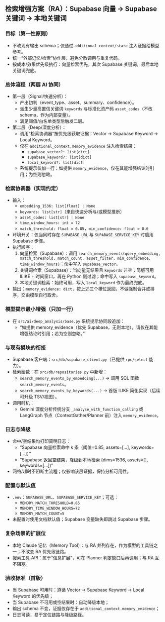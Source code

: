 ## 检索增强方案（RA）：Supabase 向量 → Supabase 关键词 → 本地关键词

### 目标（第一性原则）
- 不改现有输出 schema；仅通过 `additional_context/state` 注入证据给模型参考。
- 统一“外部记忆/检索”协作层，避免分散调用与重复代码。
- 按成本/效果优先级执行：向量检索优先，其次 Supabase 关键词，最后本地关键词兜底。

### 总体流程（两层 AI 协同）
- 第一层（Signal/快速分析）：
  - 产出初判（event_type、asset、summary、confidence）。
  - 派生少量高置信关键词 `keywords` 与标准化资产码 `asset_codes`（不改 schema，作为内部变量）。
  - 满足阈值/白名单类型后触发二层。
- 第二层（Deep/深度分析）：
  - 调用“检索协调器”按优先级获取证据：Vector → Supabase Keyword → Local Keyword。
  - 仅在 `additional_context.memory_evidence` 注入检索结果：
    - `supabase_vector?: list[dict]`
    - `supabase_keyword?: list[dict]`
    - `local_keyword?: list[dict]`
  - 系统提示仅加一行：如提供 `memory_evidence`，仅在其能增强结论时引用；为空则忽略。

### 检索协调器（实现约定）
- 输入：
  - `embedding_1536: list[float] | None`
  - `keywords: list[str]`（来自快速分析与/或模型推断）
  - `asset_codes: list[str] | None`
  - `time_window_hours: int = 72`
  - `match_threshold: float = 0.85`，`min_confidence: float = 0.6`
- 环境开关：仅当同时存在 `SUPABASE_URL` 与 `SUPABASE_SERVICE_KEY` 时启用 Supabase 步骤。
- 执行顺序：
  1) 向量检索（Supabase）：调用 `search_memory_events(query_embedding, match_threshold, match_count, asset_filter, min_confidence, time_window_hours)`；命中写入 `supabase_vector`。
  2) 关键词检索（Supabase）：当向量无结果且 `keywords` 非空；简版可用 ILIKE + 时间窗口，再在 Python 侧过滤；命中写入 `supabase_keyword`。
  3) 本地关键词检索：始终可用，写入 `local_keyword` 作为最终兜底。
- 输出：`memory_evidence: dict`，按上述三个槽位返回，不做强制合并或排序，交由模型自行取舍。

### 模型提示最小增强（只加一行）
- 在 `src/ai/deep_analysis/base.py` 系统提示协同段追加：
  - “如提供 memory_evidence（优先 Supabase，无则本地），请仅在其能增强结论时引用；若为空则忽略。”

### 与现有模块的衔接
- Supabase 客户端：`src/db/supabase_client.py`（已提供 `rpc/select` 能力）。
- 检索函数：在 `src/db/repositories.py` 中新增：
  - `search_memory_events_by_embedding(...)` → 调用 SQL 函数 `search_memory_events`。
  - `search_memory_events_by_keywords(...)` → 首版 ILIKE 简化实现（后续可升级 TSV/视图）。
- 调用时机：
  - Gemini 深度分析传统分支 `_analyse_with_function_calling` 或 LangGraph 节点（ContextGather/Planner 前）注入 `memory_evidence`。

### 日志与降级
- 命中/空结果均打印简明日志：
  - “Supabase 向量检索命中 k 条（阈值=0.85, assets=[...], keywords=[...]）”
  - “Supabase 返回空结果，降级到本地检索 (dims=1536, assets=[], keywords=[...])”
- 网络/超时不阻断主流程；仅影响该层证据，保持分析可用性。

### 配置与默认值
- `.env`：`SUPABASE_URL`、`SUPABASE_SERVICE_KEY`；可选：
  - `MEMORY_MATCH_THRESHOLD=0.85`
  - `MEMORY_TIME_WINDOW_HOURS=72`
  - `MEMORY_MATCH_COUNT=5`
- 未配置时使用文档默认值；Supabase 变量缺失即跳过 Supabase 步骤。

### 复杂场景的扩展位
- 本地 Claude 记忆（Memory Tool）：与 RA 并列存在，作为模型的工具链之一；不改变 RA 优先级链路。
- 搜索工具 API：属于“信息扩展”，可在 Planner 判定缺口后再调用；与 RA 互不阻塞。

### 验收标准（首版）
- 当 Supabase 可用时：遵循 Vector → Supabase Keyword → Local Keyword 的优先级；
- 当 Supabase 不可用或空结果时：自动降级本地；
- 输出 schema 不变，证据仅存在于 `additional_context.memory_evidence`；
- 日志可读，易于定位链路与降级路径。


